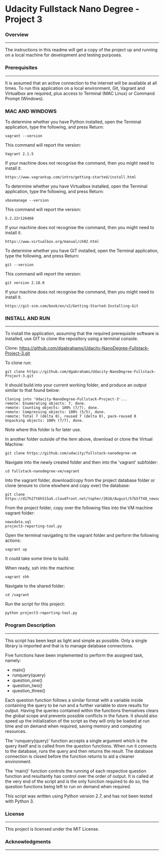 # Udacity Fullstack Nano Degree - Project 3

### Overview
---

The instructions in this readme will get a copy of the project up and running on a local machine for development and testing purposes.

### Prerequisites
---

It is assumed that an active connection to the internet will be available at all times. To run this application on a local environment, Git, Vagrant and Virtualbox are required, plus access to Terminal (MAC Linux) or Command Prompt (Windows).

### MAC AND WINDOWS

To determine whether you have Python installed, open the Terminal application, type the following, and press Return:
```
vagrant --version
```

This command will report the version:
```
Vagrant 2.1.5
```

If your machine does not recognise the command, then you might need to install it.
```
https://www.vagrantup.com/intro/getting-started/install.html
```

To determine whether you have Virtualbox installed, open the Terminal application, type the following, and press Return:
```
vboxmanage --version
```

This command will report the version:
```
5.2.22r126460
```

If your machine does not recognise the command, then you might need to install it.
```
https://www.virtualbox.org/manual/ch02.html
```

To determine whether you have GIT installed, open the Terminal application, type the following, and press Return:
```
git --version
```

This command will report the version:
```
git version 2.18.0
```

If your machine does not recognise the command, then you might need to install it.
```
https://git-scm.com/book/en/v2/Getting-Started-Installing-Git
```

### INSTALL AND RUN
---

To install the application, assuming that the required prerequisite software is installed, use GIT to clone the repository using a terminal console.

Clone: https://github.com/dgabrahams/Udacity-NanoDegree-Fullstack-Project-3.git

To clone run:
```
git clone https://github.com/dgabrahams/Udacity-NanoDegree-Fullstack-Project-3.git
```

It should build into your current working folder, and produce an output similar to that found below:
```
Cloning into 'Udacity-NanoDegree-Fullstack-Project-3'...
remote: Enumerating objects: 7, done.
remote: Counting objects: 100% (7/7), done.
remote: Compressing objects: 100% (5/5), done.
remote: Total 7 (delta 0), reused 7 (delta 0), pack-reused 0
Unpacking objects: 100% (7/7), done.
```

Note where this folder is for later use.

In another folder outside of the item above, download or clone the Virtual Machine:
```
git clone https://github.com/udacity/fullstack-nanodegree-vm
```

Navigate into the newly created folder and then into the 'vagrant' subfolder:
```
cd fullstack-nanodegree-vm/vagrant
```

Into the vagrant folder, download/copy from the project database folder or clone (ensure to clone elswhere and copy over) the database:
```
git clone https://d17h27t6h515a5.cloudfront.net/topher/2016/August/57b5f748_newsdata/newsdata.zip
```

From the project folder, copy over the following files into the VM machine vagrant folder:
```
newsdata.sql
project3-reporting-tool.py
```

Open the terminal navigating to the vagrant folder and perform the following actions:
```
vagrant up
```

It could take some time to build.

When ready, ssh into the machine:
```
vagrant shh
```

Navigate to the shared folder:
```
cd /vagrant
```

Run the script for this project:
```
python project3-reporting-tool.py
```

### Program Description
---

This script has been kept as light and simple as possible. Only a single library is imported and that is to manage database connections.

Five functions have been implemented to perform the assigned task, namely:
* main()
* runquery(query)
* question_one()
* question_two()
* question_three()

Each question function follows a similar format with a variable inside containing the query to be run and a further variable to store results for output. Having the queries contained within the functions themselves clears the global scope and prevents possible conflicts in the future. It should also speed up the initialization of the script as they will only be loaded at run time and on demand when required, saving memory and computing resources.

The 'runquery(query)' function accepts a single argument which is the query itself and is called from the question functions. When run it connects to the database, runs the query and then returns the result. The database connection is closed before the function returns to aid a cleaner environment.

The 'main()' function controls the running of each respective question function and resultantly has control over the order of output. It is called at the very end of the script and is the only function required to do so, the question functions being left to run on demand when required.

This script was written using Python version 2.7, and has not been tested with Python 3.

### License
---

This project is licensed under the MIT License.

### Acknowledgments
---
